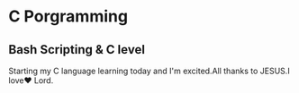# C Porgramming
## Bash Scripting & C level

Starting my C language learning today and I'm excited.All thanks to JESUS.I love❤️ Lord.
